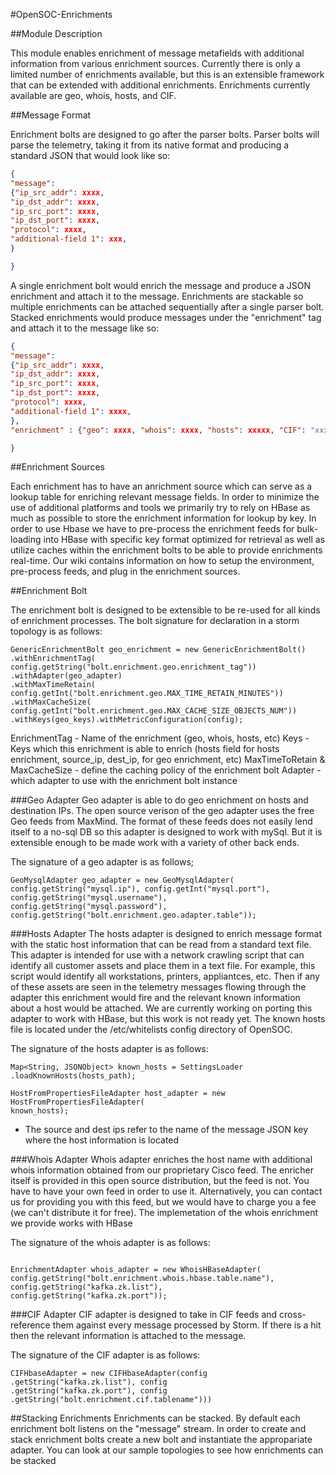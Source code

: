 #OpenSOC-Enrichments

##Module Description

This module enables enrichment of message metafields with additional information from various enrichment sources.  Currently there is only a limited number of enrichments available, but this is an extensible framework that can be extended with additional enrichments.  Enrichments currently available are geo, whois, hosts, and CIF.

##Message Format

Enrichment bolts are designed to go after the parser bolts.  Parser bolts will parse the telemetry, taking it from its native format and producing a standard JSON that would look like so:

```json
{
"message": 
{"ip_src_addr": xxxx, 
"ip_dst_addr": xxxx, 
"ip_src_port": xxxx, 
"ip_dst_port": xxxx, 
"protocol": xxxx, 
"additional-field 1": xxx,
}

}
```

A single enrichment bolt would enrich the message and produce a JSON enrichment and attach it to the message.  Enrichments are stackable so multiple enrichments can be attached sequentially after a single parser bolt.  Stacked enrichments would produce messages under the "enrichment" tag and attach it to the message like so:

```json
{
"message": 
{"ip_src_addr": xxxx, 
"ip_dst_addr": xxxx, 
"ip_src_port": xxxx, 
"ip_dst_port": xxxx, 
"protocol": xxxx, 
"additional-field 1": xxxx,
},
"enrichment" : {"geo": xxxx, "whois": xxxx, "hosts": xxxxx, "CIF": "xxxxx"}

}
```

##Enrichment Sources

Each enrichment has to have an anrichment source which can serve as a lookup table for enriching relevant message fields.  In order to minimize the use of additional platforms and tools we primarily try to rely on HBase as much as possible to store the enrichment information for lookup by key.  In order to use Hbase we have to pre-process the enrichment feeds for bulk-loading into HBase with specific key format optimized for retrieval as well as utilize caches within the enrichment bolts to be able to provide enrichments real-time.  Our wiki contains information on how to setup the environment, pre-process feeds, and plug in the enrichment sources.

##Enrichment Bolt

The enrichment bolt is designed to be extensible to be re-used for all kinds of enrichment processes.  The bolt signature for declaration in a storm topology is as follows:



```
GenericEnrichmentBolt geo_enrichment = new GenericEnrichmentBolt()
.withEnrichmentTag(
config.getString("bolt.enrichment.geo.enrichment_tag"))
.withAdapter(geo_adapter)
.withMaxTimeRetain(
config.getInt("bolt.enrichment.geo.MAX_TIME_RETAIN_MINUTES"))
.withMaxCacheSize(
config.getInt("bolt.enrichment.geo.MAX_CACHE_SIZE_OBJECTS_NUM"))
.withKeys(geo_keys).withMetricConfiguration(config);

```

EnrichmentTag - Name of the enrichment (geo, whois, hosts, etc)
Keys - Keys which this enrichment is able to enrich (hosts field for hosts enrichment, source_ip, dest_ip, for geo enrichment, etc)
MaxTimeToRetain & MaxCacheSize - define the caching policy of the enrichment bolt
Adapter - which adapter to use with the enrichment bolt instance

###Geo Adapter
Geo adapter is able to do geo enrichment on hosts and destination IPs.  The open source verison of the geo adapter uses the free Geo feeds from MaxMind.  The format of these feeds does not easily lend itself to a no-sql DB so this adapter is designed to work with mySql.  But it is extensible enough to be made work with a variety of other back ends.

The signature of a geo adapter is as follows;

```
GeoMysqlAdapter geo_adapter = new GeoMysqlAdapter(
config.getString("mysql.ip"), config.getInt("mysql.port"),
config.getString("mysql.username"),
config.getString("mysql.password"),
config.getString("bolt.enrichment.geo.adapter.table"));

```

###Hosts Adapter
The hosts adapter is designed to enrich message format with the static host information that can be read from a standard text file.  This adapter is intended for use with a network crawling script that can identify all customer assets and place them in a text file.  For example, this script would identify all workstations, printers, appliantces, etc.  Then if any of these assets are seen in the telemetry messages flowing through the adapter this enrichment would fire and the relevant known information about a host would be attached.  We are currently working on porting this adapter to work with HBase, but this work is not ready yet.  The known hosts file is located under the /etc/whitelists config directory of OpenSOC.

The signature of the hosts adapter is as follows:

```
Map<String, JSONObject> known_hosts = SettingsLoader
.loadKnownHosts(hosts_path);

HostFromPropertiesFileAdapter host_adapter = new HostFromPropertiesFileAdapter(
known_hosts);

```
* The source and dest ips refer to the name of the message JSON key where the host information is located

###Whois Adapter
Whois adapter enriches the host name with additional whois information obtained from our proprietary Cisco feed.  The enricher itself is provided in this open source distribution, but the feed is not.  You have to have your own feed in order to use it.  Alternatively, you can contact us for providing you with this feed, but we would have to charge you a fee (we can't distribute it for free). The implemetation of the whois enrichment we provide works with HBase

The signature of the whois adapter is as follows:

```

EnrichmentAdapter whois_adapter = new WhoisHBaseAdapter(
config.getString("bolt.enrichment.whois.hbase.table.name"),
config.getString("kafka.zk.list"),
config.getString("kafka.zk.port"));
```

###CIF Adapter
CIF adapter is designed to take in CIF feeds and cross-reference them against every message processed by Storm.  If there is a hit then the relevant information is attached to the message.  

The signature of the CIF adapter is as follows:

```
CIFHbaseAdapter = new CIFHbaseAdapter(config
.getString("kafka.zk.list"), config
.getString("kafka.zk.port"), config
.getString("bolt.enrichment.cif.tablename")))
```

##Stacking Enrichments
Enrichments can be stacked.  By default each enrichment bolt listens on the "message" stream.  In order to create and stack enrichment bolts create a new bolt and instantiate the appropariate adapter.  You can look at our sample topologies to see how enrichments can be stacked

